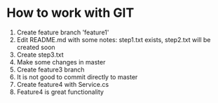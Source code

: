# How to work with GIT
1. Create feature branch 'feature1'
2. Edit README.md with some notes: step1.txt exists, step2.txt will be created soon
3. Create step3.txt
4. Make some changes in master
5. Create feature3 branch
6. It is not good to commit directly to master
7. Create feature4 with Service.cs
8. Feature4 is great functionality
